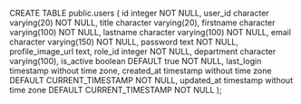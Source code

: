 CREATE TABLE public.users (
    id integer NOT NULL,
    user_id character varying(20) NOT NULL,
    title character varying(20),
    firstname character varying(100) NOT NULL,
    lastname character varying(100) NOT NULL,
    email character varying(150) NOT NULL,
    password text NOT NULL,
    profile_image_url text,
    role_id integer NOT NULL,
    department character varying(100),
    is_active boolean DEFAULT true NOT NULL,
    last_login timestamp without time zone,
    created_at timestamp without time zone DEFAULT CURRENT_TIMESTAMP NOT NULL,
    updated_at timestamp without time zone DEFAULT CURRENT_TIMESTAMP NOT NULL
);